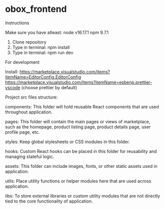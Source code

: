 # obox_frontend

Instructions

Make sure you have atleast:
node v16.17.1
npm 9.7.1

1. Clone repository
2. Type in terminal: npm install
3. Type in terminal: npm run dev



For development

Install:
https://marketplace.visualstudio.com/items?itemName=EditorConfig.EditorConfig
https://marketplace.visualstudio.com/items?itemName=esbenp.prettier-vscode (choose prettier by default)

Project src files structure:

components: This folder will hold reusable React components that are used throughout application.

pages: This folder will contain the main pages or views of marketplace, such as the homepage, product listing page, product details page, user profile page, etc.

styles: Keep global stylesheets or CSS modules in this folder.

hooks: Custom React hooks can be placed in this folder for reusability and managing stateful logic.

assets: This folder can include images, fonts, or other static assets used in application.

utils: Place utility functions or helper modules here that are used across  application.

libs: To store external libraries or custom utility modules that are not directly tied to the core functionality of application.

